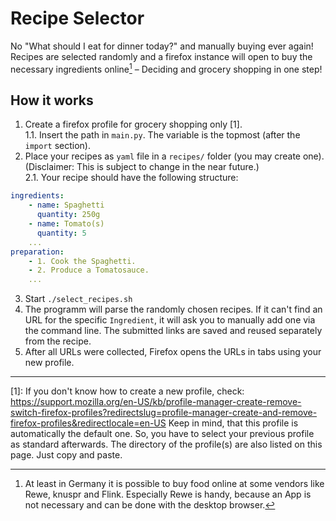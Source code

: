 # Recipe Selector #
No "What should I eat for dinner today?" and manually buying ever again! Recipes are selected randomly and a firefox instance will open to buy the necessary ingredients online[^1] – Deciding and grocery shopping in one step!

## How it works
1. Create a firefox profile for grocery shopping only [1].  
    1.1. Insert the path in `main.py`. The variable is the topmost (after the `import` section). <!-- TODO: Background: By using a distings profile, one can keep cookies and login information. The program also won't interfere with your default browser progile you are using on a daily basis. <20-01-2024> -->
2. Place your recipes as `yaml` file in a `recipes/` folder (you may create one). (Disclaimer: This is subject to change in the near future.)  
    2.1. Your recipe should have the following structure:  
```yaml
ingredients:
    - name: Spaghetti
      quantity: 250g
    - name: Tomato(s)
      quantity: 5
    ...
preparation:
    - 1. Cook the Spaghetti.
    - 2. Produce a Tomatosauce.
    ...
```
3. Start `./select_recipes.sh`
4. The programm will parse the randomly chosen recipes. If it can't find an URL for the specific `Ingredient`, it will ask you to manually add one via the command line. The submitted links are saved and reused separately from the recipe. <!-- TODO: Dadurch muss man bei Änderungen nur an einer Stelle schrauben und nicht in allen Rezepten. Außerdem kann man so schneller Rezepte notieren. <20-01-2024> --> <!-- TODO: Datei generieren, falls sie nicht existiert <20-01-2024> -->
5. After all URLs were collected, Firefox opens the URLs in tabs using your new profile.

---

[1]: If you don't know how to create a new profile, check: https://support.mozilla.org/en-US/kb/profile-manager-create-remove-switch-firefox-profiles?redirectslug=profile-manager-create-and-remove-firefox-profiles&redirectlocale=en-US Keep in mind, that this profile is automatically the default one. So, you have to select your previous profile as standard afterwards. The directory of the profile(s) are also listed on this page. Just copy and paste.

[^1]: At least in Germany it is possible to buy food online at some vendors like Rewe, knuspr and Flink. Especially Rewe is handy, because an App is not necessary and can be done with the desktop browser.
